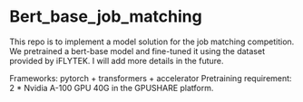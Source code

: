 # Bert_base_job_matching
This repo is to implement a model solution for the job matching competition. 
We pretrained a bert-base model and fine-tuned it using the dataset provided by iFLYTEK. I will add more details in the future.

Frameworks: pytorch + transformers + accelerator
Pretraining requirement: 2 * Nvidia A-100 GPU 40G in the GPUSHARE platform.
